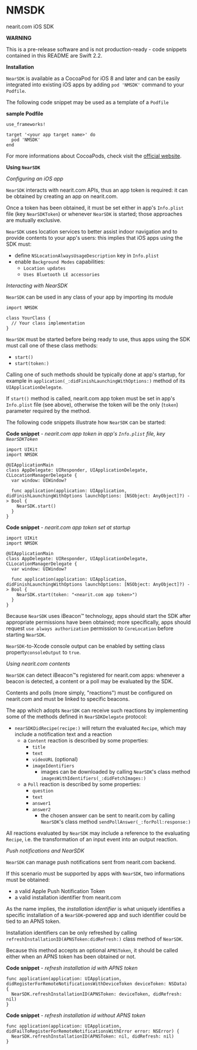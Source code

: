 # NMSDK
nearit.com iOS SDK

**WARNING**

This is a pre-release software and is not production-ready - code snippets contained in this README are Swift 2.2.

**Installation**

`NearSDK` is available as a CocoaPod for iOS 8 and later and can be easily integrated into existing iOS apps by adding `pod 'NMSDK'` command to your `Podfile`.

The following code snippet may be used as a template of a `Podfile`

**sample Podfile**

    use_frameworks!

    target '<your app target name>' do
      pod 'NMSDK'
    end

For more informations about CocoaPods, check visit the [official website](https://guides.cocoapods.org).

**Using `NearSDK`**

*Configuring an iOS app*

`NearSDK` interacts with nearit.com APIs, thus an app token is required: it can be obtained by creating an app on nearit.com.

Once a token has been obtained, it must be set either in app's `Info.plist` file (key `NearSDKToken`) or whenever `NearSDK` is started; those approaches are mutually exclusive.

`NearSDK` uses location services to better assist indoor navigation and to provide contents
to your app's users: this implies that iOS apps using the SDK must:

- define `NSLocationAlwaysUsageDescription` key in `Info.plist`
- enable `Background Modes` capabilities:
  - `Location updates`
  - `Uses Bluetooth LE accessories`

*Interacting with NearSDK*

`NearSDK` can be used in any class of your app by importing its module

    import NMSDK

    class YourClass {
      // Your class implementation
    }

`NearSDK` must be started before being ready to use, thus apps using the SDK must call one of these class methods:

- `start()`
- `start(token:)`

Calling one of such methods should be typically done at app's startup, for example in `application(_:didFinishLaunchingWithOptions:)` method of its `UIApplicationDelegate`.

If `start()` method is called, nearit.com app token must be set in app's `Info.plist` file (see above), otherwise the token will be the only (`token`) parameter required by the method.

The following code snippets illustrate how `NearSDK` can be started:

**Code snippet** - *nearit.com app token in app's `Info.plist` file, key `NearSDKToken`*

    import UIKit
    import NMSDK

    @UIApplicationMain
    class AppDelegate: UIResponder, UIApplicationDelegate, CLLocationManagerDelegate {
      var window: UIWindow?

      func application(application: UIApplication, didFinishLaunchingWithOptions launchOptions: [NSObject: AnyObject]?) -> Bool {
        NearSDK.start()
      }
    }

**Code snippet** - *nearit.com app token set at startup*

    import UIKit
    import NMSDK

    @UIApplicationMain
    class AppDelegate: UIResponder, UIApplicationDelegate, CLLocationManagerDelegate {
      var window: UIWindow?

      func application(application: UIApplication, didFinishLaunchingWithOptions launchOptions: [NSObject: AnyObject]?) -> Bool {
        NearSDK.start(token: "<nearit.com app token>")
      }
    }

Because `NearSDK` uses iBeacon™ technology, apps should start the SDK after appropriate permissions have been obtained; more specifically, apps should request `use always authorization` permission to `CoreLocation` before starting `NearSDK`.

`NearSDK`-to-Xcode console output can be enabled by setting class property`consoleOutput` to `true`.

*Using nearit.com contents*

`NearSDK` can detect iBeacon™s registered for nearit.com apps: whenever a beacon is detected, a content or a poll may be evaluated by the SDK.

Contents and polls (more simply, "reactions") must be configured on nearit.com and must be linked to specific beacons.

The app which adopts `NearSDK` can receive such reactions by implementing some of the methods defined in `NearSDKDelegate` protocol:

- `nearSDKDidRecipe(recipe:)` will return the evaluated `Recipe`, which may include a notification text and a reaction
  - a `Content` reaction is described by some properties:
    - `title`
    - `text`
    - `videoURL` (optional)
    - `imageIdentifiers`
        - images can be downloaded by calling `NearSDK`'s class method `imagesWithIdentifiers(_:didFetchImages:)`
  - a `Poll` reaction is described by some properties:
    - `question`
    - `text`
    - `answer1`
    - `answer2`
        - the chosen answer can be sent to nearit.com by calling `NearSDK`'s class method `sendPollAnswer(_:forPoll:response:)`

All reactions evaluated by `NearSDK` may include a reference to the evaluating `Recipe`, i.e. the transformation of an input event into an output reaction.

*Push notifications and NearSDK*

`NearSDK` can manage push notifications sent from nearit.com backend.

If this scenario must be supported by apps with `NearSDK`, two informations must be obtained:

- a valid Apple Push Notification Token
- a valid installation identifier from nearit.com

As the name implies, the *installation identifier* is what uniquely identifies a specific installation of a `NearSDK`-powered app and such identifier could be tied to an APNS token.

Installation identifiers can be only refreshed by calling `refreshInstallationID(APNSToken:didRefresh:)` class method of `NearSDK`.

Because this method accepts an optional `APNSToken`, it should be called either when an APNS token has been obtained or not.

**Code snippet** - *refresh installation id with APNS token*

    func application(application: UIApplication, didRegisterForRemoteNotificationsWithDeviceToken deviceToken: NSData) {
      NearSDK.refreshInstallationID(APNSToken: deviceToken, didRefresh: nil)
    }

**Code snippet** - *refresh installation id without APNS token*

    func application(application: UIApplication, didFailToRegisterForRemoteNotificationsWithError error: NSError) {
      NearSDK.refreshInstallationID(APNSToken: nil, didRefresh: nil)
    }
